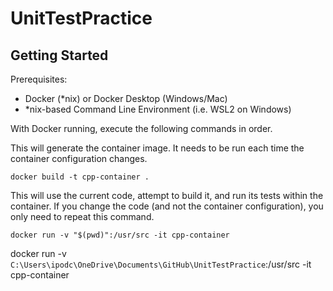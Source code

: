 # UnitTestPractice

## Getting Started

Prerequisites:
* Docker (\*nix) or Docker Desktop (Windows/Mac)
* \*nix-based Command Line Environment (i.e. WSL2 on Windows)

With Docker running, execute the following commands in order.

This will generate the container image. It needs to be run each time the
container configuration changes.

`docker build -t cpp-container .`

This will use the current code, attempt to build it, and run its tests
within the container. If you change the code (and not the container
configuration), you only need to repeat this command.

`docker run -v "$(pwd)":/usr/src -it cpp-container`

docker run -v `C:\Users\ipodc\OneDrive\Documents\GitHub\UnitTestPractice`:/usr/src -it cpp-container
